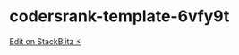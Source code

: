 # codersrank-template-6vfy9t

[Edit on StackBlitz ⚡️](https://stackblitz.com/edit/codersrank-template-6vfy9t)